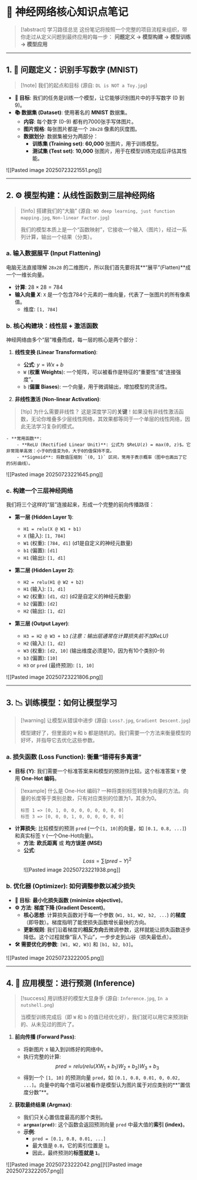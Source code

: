 # 🧠 神经网络核心知识点笔记

> [!abstract] 学习路径总览
> 这份笔记将按照一个完整的项目流程来组织，带你走过从定义问题到最终应用的每一步：
> **问题定义 -> 模型构建 -> 模型训练 -> 模型应用**

---

## 1. 🎯 问题定义：识别手写数字 (MNIST)
> [!note] 我们的起点和目标
> (源自: `DL is NOT a Toy.jpg`)

- **🎯 目标**: 我们的任务是训练一个模型，让它能够识别图片中的手写数字 (0 到 9)。
- **📚 数据集 (Dataset)**: 使用著名的 **MNIST** 数据集。
    - **内容**: 每个数字 (0-9) 都有约7000张手写体图片。
    - **图片规格**: 每张图片都是一个 `28x28` 像素的灰度图。
    - **数据划分**: 数据集被分为两部分：
        - **训练集 (Training set)**: **60,000** 张图片，用于训练模型。
        - **测试集 (Test set)**: **10,000** 张图片，用于在模型训练完成后评估其性能。

![[Pasted image 20250723221551.png]]

---

## 2. ⚙️ 模型构建：从线性函数到三层神经网络
> [!info] 搭建我们的“大脑”
> (源自: `NO deep learning, just function mapping.jpg`, `Non-linear Factor.jpg`)
>
> 我们的模型本质上是一个“函数映射”，它接收一个输入（图片），经过一系列计算，输出一个结果（分类）。

### a. 输入数据展平 (Input Flattening)

电脑无法直接理解 `28x28` 的二维图片，所以我们首先要将其**“展平”(Flatten)**成一个一维长向量。
- **计算**: $28 \times 28 = 784$
- **输入向量 $X$**: `X` 是一个包含784个元素的一维向量，代表了一张图片的所有像素值。
    - 维度: `[1, 784]`

### b. 核心构建块：线性层 + 激活函数

神经网络由多个“层”堆叠而成，每一层的核心是两个部分：

1.  **线性变换 (Linear Transformation)**:
    - **公式**: $y = Wx + b$
    - `W` (**权重 Weights**): 一个矩阵，可以被看作是特征的“重要性”或“连接强度”。
    - `b` (**偏置 Biases**): 一个向量，用于微调输出，增加模型的灵活性。

2.  **非线性激活 (Non-linear Activation)**:
> [!tip] 为什么需要非线性？
> 这是深度学习的**关键**！如果没有非线性激活函数，无论你堆叠多少层线性网络，其效果都等同于一个单层的线性网络，因此无法学习复杂的模式。

    - **常用函数**:
        - **ReLU (Rectified Linear Unit)**: 公式为 $ReLU(z) = max(0, z)$。它非常简单高效：小于0的值变为0，大于0的值保持不变。
        - **Sigmoid**: 将数值压缩到 `(0, 1)` 区间，常用于表示概率（图中也画出了它的S形曲线）。

![[Pasted image 20250723221645.png]]

### c. 构建一个三层神经网络

我们将三个这样的“层”连接起来，形成一个完整的前向传播路径：

- **第一层 (Hidden Layer 1)**:
    - `H1 = relu(X @ W1 + b1)`
    - `X` (输入): `[1, 784]`
    - `W1` (权重): `[784, d1]` (d1是自定义的神经元数量)
    - `b1` (偏置): `[d1]`
    - `H1` (输出): `[1, d1]`

- **第二层 (Hidden Layer 2)**:
    - `H2 = relu(H1 @ W2 + b2)`
    - `H1` (输入): `[1, d1]`
    - `W2` (权重): `[d1, d2]` (d2是自定义的神经元数量)
    - `b2` (偏置): `[d2]`
    - `H2` (输出): `[1, d2]`

- **第三层 (Output Layer)**:
    - `H3 = H2 @ W3 + b3`  *(注意：输出层通常在计算损失前不加ReLU)*
    - `H2` (输入): `[1, d2]`
    - `W3` (权重): `[d2, 10]` (输出维度必须是10，因为有10个类别0-9)
    - `b3` (偏置): `[10]`
    - `H3` or `pred` (最终预测): `[1, 10]`

![[Pasted image 20250723221806.png]]

---

## 3. 📉 训练模型：如何让模型学习
> [!warning] 让模型从错误中进步
> (源自: `Loss?.jpg`, `Gradient Descent.jpg`)
>
> 模型建好了，但里面的 `W` 和 `b` 都是随机的。我们需要一个方法来衡量模型的好坏，并指导它去优化这些参数。

### a. 损失函数 (Loss Function): 衡量“错得有多离谱”

- **目标 (Y)**: 我们需要一个标准答案来和模型的预测作比较。这个标准答案 `Y` 使用 **One-Hot 编码**。
> [!example] 什么是 One-Hot 编码?
> 一种将类别标签转换为向量的方法。向量的长度等于类别总数，只有对应类别的位置为1，其余为0。
> ```
> 标签 1 => [0, 1, 0, 0, 0, 0, 0, 0, 0, 0]
> 标签 3 => [0, 0, 0, 1, 0, 0, 0, 0, 0, 0]
> ```

- **计算损失**: 比较模型的预测 `pred` (一个`[1, 10]`的向量，如 `[0.1, 0.8, ...]`) 和真实标签 `Y` (一个One-Hot向量)。
    - **方法**: **欧氏距离** 或 **均方误差 (MSE)**
    - **公式**: $$Loss = \sum (pred - Y)^2$$
![[Pasted image 20250723221938.png]]

### b. 优化器 (Optimizer): 如何调整参数以减少损失

- **🎯 目标**: **最小化损失函数 (minimize objective)**。
- **⚙️ 方法**: **梯度下降 (Gradient Descent)**。
    - **核心思想**: 计算损失函数对于每一个参数 (`W1, b1, W2, b2, ...`) 的**梯度**（即导数）。梯度指明了能使损失函数增长最快的方向。
    - **更新规则**: 我们沿着梯度的**相反方向**去微调参数，这样就能让损失函数逐步降低。这个过程就像“盲人下山”，一步步走到山谷（损失最低点）。
- **🛠️ 需要优化的参数**: `[W1, W2, W3]` 和 `[b1, b2, b3]`。

![[Pasted image 20250723222005.png]]

---

## 4. 🚀 应用模型：进行预测 (Inference)
> [!success] 用训练好的模型大显身手
> (源自: `Inference.jpg`, `In a nutshell.png`)
>
> 当模型训练完成后（即 `W` 和 `b` 的值已经优化好），我们就可以用它来预测新的、从未见过的图片了。

1.  **前向传播 (Forward Pass)**:
    - 将新图片 `X` 输入到训练好的网络中。
    - 执行完整的计算:
    $$pred = relu(relu(XW_1+b_1)W_2 + b_2)W_3 + b_3$$
    - 得到一个 `[1, 10]` 的预测向量 `pred`，如 `[0.1, 0.8, 0.01, 0, 0.02, ...]`。向量中的每个值可以被看作是模型认为图片属于对应类别的**“置信度分数”**。

2.  **获取最终结果 (Argmax)**:
    - 我们只关心置信度最高的那个类别。
    - **`argmax(pred)`**: 这个函数会返回预测向量 `pred` 中最大值的**索引 (index)**。
    - **示例**:
        - `pred = [0.1, 0.8, 0.01, ...]`
        - 最大值是 `0.8`，它的索引位置是 `1`。
        - 因此，最终预测的**标签就是 `1`**。

![[Pasted image 20250723222042.png]]![[Pasted image 20250723222057.png]]